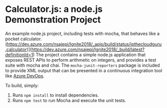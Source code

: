 Calculator.js: a node.js Demonstration Project
==============================================
An example node.js project, including tests with mocha, that behaves like
a pocket calculator.
(https://dev.azure.com/nsajepi/Ignite2018/_apis/build/status/jpthecloudguru.calculator)](https://dev.azure.com/nsajepi/Ignite2018/_build/latest?definitionId=1)
The project contains a simple node.js application that exposes REST APIs
to perform arithmetic on integers, and provides a test suite with mocha
and chai.  The `mocha-junit-reporters` package is included to provide XML
output that can be presented in a continuous integration tool like
[Azure DevOps](https://azure.com/devops).

To build, simply:

1. Runs `npm install` to install dependencies.
2. Runs `npm test` to run Mocha and execute the unit tests.

